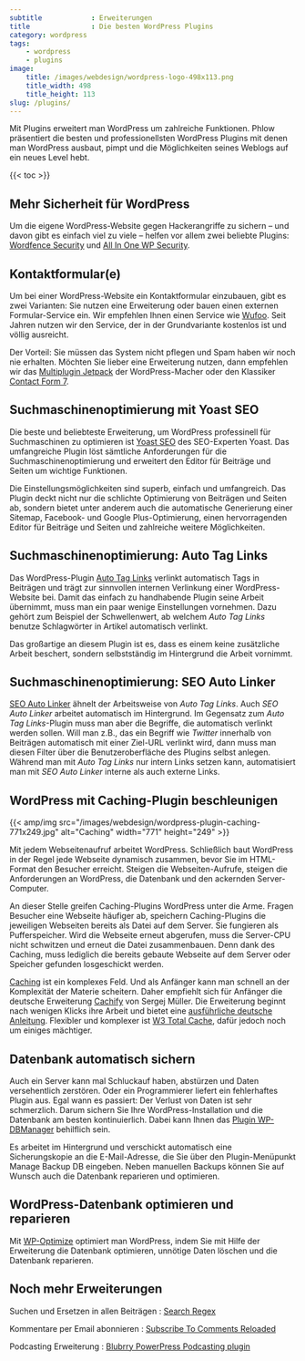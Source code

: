 ```yaml
---
subtitle            : Erweiterungen
title               : Die besten WordPress Plugins
category: wordpress
tags:
    - wordpress
    - plugins
image:
    title: /images/webdesign/wordpress-logo-498x113.png
    title_width: 498
    title_height: 113
slug: /plugins/
---
```

Mit Plugins erweitert man WordPress um zahlreiche Funktionen. Phlow präsentiert die besten und professionellsten WordPress Plugins mit denen man WordPress ausbaut, pimpt und die Möglichkeiten seines Weblogs auf ein neues Level hebt.
<!-- readmore -->

{{< toc >}}

## Mehr Sicherheit für WordPress

Um die eigene WordPress-Website gegen Hackerangriffe zu sichern – und davon gibt es einfach viel zu viele – helfen vor allem zwei beliebte Plugins: [Wordfence Security][2] und [All In One WP Security][1]. 

## Kontaktformular(e)

Um bei einer WordPress-Website ein Kontaktformular einzubauen, gibt es zwei Varianten: Sie nutzen eine Erweiterung oder bauen einen externen Formular-Service ein. Wir empfehlen Ihnen einen Service wie [Wufoo][4]. Seit Jahren nutzen wir den Service, der in der Grundvariante kostenlos ist und völlig ausreicht.

Der Vorteil: Sie müssen das System nicht pflegen und Spam haben wir noch nie erhalten. Möchten Sie lieber eine Erweiterung nutzen, dann empfehlen wir das [Multiplugin Jetpack][6] der WordPress-Macher oder den Klassiker [Contact Form 7][5].

## Suchmaschinenoptimierung mit Yoast SEO

Die beste und beliebteste Erweiterung, um WordPress professinell für Suchmaschinen zu optimieren ist [Yoast SEO][3] des SEO-Experten Yoast. Das umfangreiche Plugin löst sämtliche Anforderungen für die Suchmaschinenoptimierung und erweitert den Editor für Beiträge und Seiten um wichtige Funktionen.

Die Einstellungsmöglichkeiten sind superb, einfach und umfangreich. Das Plugin deckt nicht nur die schlichte Optimierung von Beiträgen und Seiten ab, sondern bietet unter anderem auch die automatische Generierung einer Sitemap, Facebook- und Google Plus-Optimierung, einen hervorragenden Editor für Beiträge und Seiten und zahlreiche weitere Möglichkeiten.

## Suchmaschinenoptimierung: Auto Tag Links

Das WordPress-Plugin [Auto Tag Links][16] verlinkt automatisch Tags in Beiträgen und trägt zur sinnvollen internen Verlinkung einer WordPress-Website bei. Damit das einfach zu handhabende Plugin seine Arbeit übernimmt, muss man ein paar wenige Einstellungen vornehmen. Dazu gehört zum Beispiel der Schwellenwert, ab welchem *Auto Tag Links* benutze Schlagwörter in Artikel automatisch verlinkt.

Das großartige an diesem Plugin ist es, dass es einem keine zusätzliche Arbeit beschert, sondern selbstständig im Hintergrund die Arbeit vornimmt.

## Suchmaschinenoptimierung: SEO Auto Linker

[SEO Auto Linker][17] ähnelt der Arbeitsweise von *Auto Tag Links*. Auch *SEO Auto Linker* arbeitet automatisch im Hintergrund. Im Gegensatz zum *Auto Tag Links*-Plugin muss man aber die Begriffe, die automatisch verlinkt werden sollen. Will man z.B., das ein Begriff wie *Twitter* innerhalb von Beiträgen automatisch mit einer Ziel-URL verlinkt wird, dann muss man diesen Filter über die Benutzeroberfläche des Plugins selbst anlegen. Während man mit *Auto Tag Links* nur intern Links setzen kann, automatisiert man mit *SEO Auto Linker* interne als auch externe Links.

## WordPress mit Caching-Plugin beschleunigen

{{< amp/img src="/images/webdesign/wordpress-plugin-caching-771x249.jpg" alt="Caching" width="771" height="249" >}}

Mit jedem Webseitenaufruf arbeitet WordPress. Schließlich baut WordPress in der Regel jede Webseite dynamisch zusammen, bevor Sie im HTML-Format den Besucher erreicht. Steigen die Webseiten-Aufrufe, steigen die Anforderungen an WordPress, die Datenbank und den ackernden Server-Computer.

An dieser Stelle greifen Caching-Plugins WordPress unter die Arme. Fragen Besucher eine Webseite häufiger ab, speichern Caching-Plugins die jeweiligen Webseiten bereits als Datei auf dem Server. Sie fungieren als Pufferspeicher. Wird die Webseite erneut abgerufen, muss die Server-CPU nicht schwitzen und erneut die Datei zusammenbauen. Denn dank des Caching, muss lediglich die bereits gebaute Webseite auf dem Server oder Speicher gefunden losgeschickt werden.

[Caching][15] ist ein komplexes Feld. Und als Anfänger kann man schnell an der Komplexität der Materie scheitern. Daher empfiehlt sich für Anfänger die deutsche Erweiterung [Cachify][7] von Sergej Müller. Die Erweiterung beginnt nach wenigen Klicks ihre Arbeit und bietet eine [ausführliche deutsche Anleitung][18]. Flexibler und komplexer ist [W3 Total Cache][8], dafür jedoch noch um einiges mächtiger.

## Datenbank automatisch sichern

Auch ein Server kann mal Schluckauf haben, abstürzen und Daten versehentlich zerstören. Oder ein Programmierer liefert ein fehlerhaftes Plugin aus. Egal wann es passiert: Der Verlust von Daten ist sehr schmerzlich. Darum sichern Sie Ihre WordPress-Installation und die Datenbank am besten kontinuierlich. Dabei kann Ihnen das [Plugin WP-DBManager][19] behilflich sein.

Es arbeitet im Hintergrund und verschickt automatisch eine Sicherungskopie an die E-Mail-Adresse, die Sie über den Plugin-Menüpunkt Manage Backup DB eingeben. Neben manuellen Backups können Sie auf Wunsch auch die Datenbank reparieren und optimieren.

## WordPress-Datenbank optimieren und reparieren

Mit [WP-Optimize][11] optimiert man WordPress, indem Sie mit Hilfe der Erweiterung die Datenbank optimieren, unnötige Daten löschen und die Datenbank reparieren.

## Noch mehr Erweiterungen

Suchen und Ersetzen in allen Beiträgen
:   [Search Regex][9]

Kommentare per Email abonnieren
:   [Subscribe To Comments Reloaded][12]

Podcasting Erweiterung
:   [Blubrry PowerPress Podcasting plugin][14]

 [1]: https://wordpress.org/plugins/all-in-one-wp-security-and-firewall/
 [2]: https://wordpress.org/plugins/wordfence/
 [3]: https://wordpress.org/plugins/wordpress-seo/
 [4]: http://www.wufoo.com/
 [5]: http://wordpress.org/extend/plugins/contact-form-7/
 [6]: https://wordpress.org/plugins/jetpack/
 [7]: https://wordpress.org/plugins/cachify/
 [8]: http://wordpress.org/extend/plugins/w3-total-cache/
 [9]: http://wordpress.org/extend/plugins/search-regex/
 [10]: http://wordpress.org/extend/plugins/broken-link-checker/
 [11]: http://wordpress.org/extend/plugins/wp-optimize/
 [12]: https://wordpress.org/plugins/subscribe-to-comments-reloaded/
 [13]: https://wordpress.org/plugins/maintenance/
 [14]: http://wordpress.org/extend/plugins/powerpress/
 [15]: http://de.wikipedia.org/wiki/Cache
 [16]: http://wordpress.org/plugins/auto-tag-links/
 [17]: http://wordpress.org/plugins/seo-auto-linker/
 [18]: http://playground.ebiene.de/cachify-wordpress-cache/
 [19]: http://wordpress.org/plugins/wp-dbmanager/
 [20]: #
